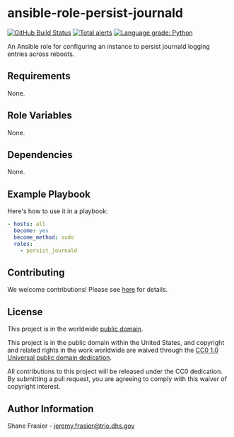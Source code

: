 # ansible-role-persist-journald #

[![GitHub Build Status](https://github.com/cisagov/ansible-role-persist-journald/workflows/build/badge.svg)](https://github.com/cisagov/ansible-role-persist-journald/actions)
[![Total alerts](https://img.shields.io/lgtm/alerts/g/cisagov/ansible-role-persist-journald.svg?logo=lgtm&logoWidth=18)](https://lgtm.com/projects/g/cisagov/ansible-role-persist-journald/alerts/)
[![Language grade: Python](https://img.shields.io/lgtm/grade/python/g/cisagov/ansible-role-persist-journald.svg?logo=lgtm&logoWidth=18)](https://lgtm.com/projects/g/cisagov/ansible-role-persist-journald/context:python)

An Ansible role for configuring an instance to persist journald
logging entries across reboots.

## Requirements ##

None.

## Role Variables ##

None.

## Dependencies ##

None.

## Example Playbook ##

Here's how to use it in a playbook:

```yaml
- hosts: all
  become: yes
  become_method: sudo
  roles:
    - persist_journald
```

## Contributing ##

We welcome contributions!  Please see [here](CONTRIBUTING.md) for
details.

## License ##

This project is in the worldwide [public domain](LICENSE).

This project is in the public domain within the United States, and
copyright and related rights in the work worldwide are waived through
the [CC0 1.0 Universal public domain
dedication](https://creativecommons.org/publicdomain/zero/1.0/).

All contributions to this project will be released under the CC0
dedication. By submitting a pull request, you are agreeing to comply
with this waiver of copyright interest.

## Author Information ##

Shane Frasier - <jeremy.frasier@trio.dhs.gov>
